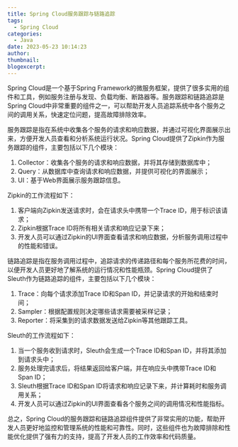 ```yaml
---
title: Spring Cloud服务跟踪与链路追踪
tags:
  - Spring Cloud
categories:
  - Java
date: 2023-05-23 10:14:23
author:
thumbnail:
blogexcerpt:
---
```

Spring Cloud是一个基于Spring Framework的微服务框架，提供了很多实用的组件和工具，例如服务注册与发现、负载均衡、断路器等。服务跟踪和链路追踪是Spring Cloud中非常重要的组件之一，可以帮助开发人员追踪系统中各个服务之间的调用关系，快速定位问题，提高故障排除效率。

服务跟踪是指在系统中收集各个服务的请求和响应数据，并通过可视化界面展示出来，方便开发人员查看和分析系统运行状况。Spring Cloud提供了Zipkin作为服务跟踪的组件，主要包括以下几个模块：

1. Collector：收集各个服务的请求和响应数据，并将其存储到数据库中；
2. Query：从数据库中查询请求和响应数据，并提供可视化的界面展示；
3. UI：基于Web界面展示服务跟踪信息。

Zipkin的工作流程如下：

1. 客户端向Zipkin发送请求时，会在请求头中携带一个Trace ID，用于标识该请求；
2. Zipkin根据Trace ID将所有相关请求和响应记录下来；
3. 开发人员可以通过Zipkin的UI界面查看请求和响应数据，分析服务调用过程中的性能和错误。

链路追踪是指在服务调用过程中，追踪请求的传递路径和每个服务所花费的时间，以便开发人员更好地了解系统的运行情况和性能瓶颈。Spring Cloud提供了Sleuth作为链路追踪的组件，主要包括以下几个模块：

1. Trace：向每个请求添加Trace ID和Span ID，并记录请求的开始和结束时间；
2. Sampler：根据配置规则决定哪些请求需要被采样记录；
3. Reporter：将采集到的请求数据发送给Zipkin等其他跟踪工具。

Sleuth的工作流程如下：

1. 当一个服务收到请求时，Sleuth会生成一个Trace ID和Span ID，并将其添加到请求头中；
2. 服务处理完请求后，将结果返回给客户端，并在响应头中携带Trace ID和Span ID；
3. Sleuth根据Trace ID和Span ID将请求和响应记录下来，并计算耗时和服务调用关系；
4. 开发人员可以通过Zipkin的UI界面查看各个服务之间的调用情况和性能指标。

总之，Spring Cloud的服务跟踪和链路追踪组件提供了非常实用的功能，帮助开发人员更好地监控和管理系统的性能和可靠性。同时，这些组件也为故障排除和性能优化提供了强有力的支持，提高了开发人员的工作效率和代码质量。
